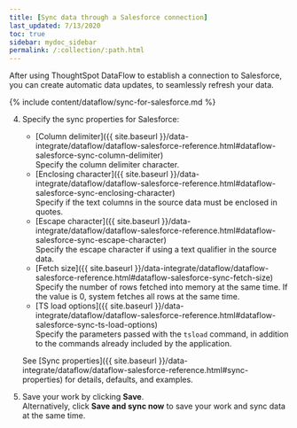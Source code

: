 ```yaml
---
title: [Sync data through a Salesforce connection]
last_updated: 7/13/2020
toc: true
sidebar: mydoc_sidebar
permalink: /:collection/:path.html
---
```

After using ThoughtSpot DataFlow to establish a connection to  Salesforce, you can create automatic data updates, to seamlessly refresh your data.

{% include content/dataflow/sync-for-salesforce.md %}

4. Specify the sync properties for Salesforce:

   * [Column delimiter]({{ site.baseurl }}/data-integrate/dataflow/dataflow-salesforce-reference.html#dataflow-salesforce-sync-column-delimiter)<br/>Specify the column delimiter character.
   * [Enclosing character]({{ site.baseurl }}/data-integrate/dataflow/dataflow-salesforce-reference.html#dataflow-salesforce-sync-enclosing-character)<br/>Specify if the text columns in the source data must be enclosed in quotes.
   * [Escape character]({{ site.baseurl }}/data-integrate/dataflow/dataflow-salesforce-reference.html#dataflow-salesforce-sync-escape-character)<br/>Specify the escape character if using a text qualifier in the source data.
   * [Fetch size]({{ site.baseurl }}/data-integrate/dataflow/dataflow-salesforce-reference.html#dataflow-salesforce-sync-fetch-size)<br/>Specify the number of rows fetched into memory at the same time. If the value is 0, system fetches all rows at the same time.
   * [TS load options]({{ site.baseurl }}/data-integrate/dataflow/dataflow-salesforce-reference.html#dataflow-salesforce-sync-ts-load-options)<br/>Specify the parameters passed with the <code>tsload</code> command, in addition to the commands already included by the application.

   See [Sync properties]({{ site.baseurl }}/data-integrate/dataflow/dataflow-salesforce-reference.html#sync-properties) for details, defaults, and examples.

5. Save your work by clicking **Save**.<br/>Alternatively, click **Save and sync now** to save your work and sync data at the same time.
